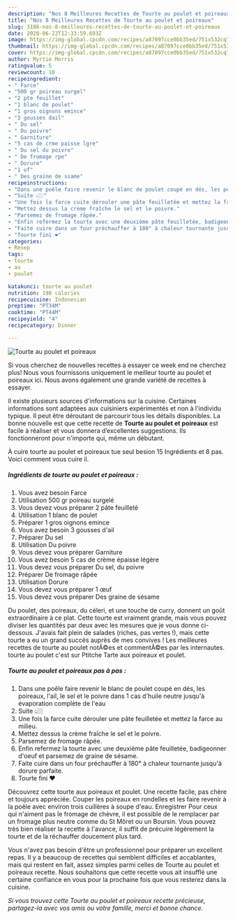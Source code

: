 ```yaml
---
description: "Nos 8 Meilleures Recettes de Tourte au poulet et poireaux"
title: "Nos 8 Meilleures Recettes de Tourte au poulet et poireaux"
slug: 3186-nos-8-meilleures-recettes-de-tourte-au-poulet-et-poireaux
date: 2020-06-22T12:33:59.693Z
image: https://img-global.cpcdn.com/recipes/a87097cce0bb35ed/751x532cq70/tourte-au-poulet-et-poireaux-photo-principale-de-la-recette.jpg
thumbnail: https://img-global.cpcdn.com/recipes/a87097cce0bb35ed/751x532cq70/tourte-au-poulet-et-poireaux-photo-principale-de-la-recette.jpg
cover: https://img-global.cpcdn.com/recipes/a87097cce0bb35ed/751x532cq70/tourte-au-poulet-et-poireaux-photo-principale-de-la-recette.jpg
author: Myrtie Morris
ratingvalue: 5
reviewcount: 10
recipeingredient:
- " Farce"
- "500 gr poireau surgel"
- "2 pte feuillet"
- "1 blanc de poulet"
- "1 gros oignons emince"
- "3 gousses dail"
- " Du sel"
- " Du poivre"
- " Garniture"
- "5 cas de crme paisse lgre"
- " Du sel du poivre"
- " De fromage rpe"
- " Dorure"
- "1 uf"
- " Des graine de ssame"
recipeinstructions:
- "Dans une poêle faire revenir le blanc de poulet coupé en dés, les poireaux, l&#39;ail, le sel et le poivre dans 1 cas d&#39;huile neutre jusqu&#39;à évaporation complète de l&#39;eau"
- "Suite 👆🏼"
- "Une fois la farce cuite dérouler une pâte feuilletée et mettez la farce au milieu."
- "Mettez dessus la crème fraîche le sel et le poivre."
- "Parsemez de fromage râpée."
- "Enfin refermez la tourte avec une deuxième pâte feuilletée, badigeonner d&#39;oeuf et parsemez de graine de sésame."
- "Faite cuire dans un four préchauffer à 180° à chaleur tournante jusqu&#39;à dorure parfaite."
- "Tourte fini ❤"
categories:
- Resep
tags:
- tourte
- au
- poulet

katakunci: tourte au poulet 
nutrition: 198 calories
recipecuisine: Indonesian
preptime: "PT34M"
cooktime: "PT44M"
recipeyield: "4"
recipecategory: Dinner

---
```



![Tourte au poulet et poireaux](https://img-global.cpcdn.com/recipes/a87097cce0bb35ed/751x532cq70/tourte-au-poulet-et-poireaux-photo-principale-de-la-recette.jpg)

Si vous cherchez de nouvelles recettes à essayer ce week end ne cherchez plus! Nous vous fournissons uniquement le meilleur tourte au poulet et poireaux ici. Nous avons également une grande variété de recettes à essayer.

Il existe plusieurs sources d'informations sur la cuisine. Certaines informations sont adaptées aux cuisiniers expérimentés et non à l'individu typique. Il peut être déroutant de parcourir tous les détails disponibles. La bonne nouvelle est que cette recette de <strong> Tourte au poulet et poireaux </strong> est facile à réaliser et vous donnera d’excellentes suggestions. Ils fonctionneront pour n'importe qui, même un débutant.

<!--inarticleads1-->

À cuire tourte au poulet et poireaux tue seul besion 15 Ingrédients et 8 pas. Voici comment vous cuire il.

##### Ingrédients de tourte au poulet et poireaux :

1. Vous avez besoin  Farce
1. Utilisation 500 gr poireau surgelé
1. Vous devez vous préparer 2 pâte feuilleté
1. Utilisation 1 blanc de poulet
1. Préparer 1 gros oignons emince
1. Vous avez besoin 3 gousses d&#39;ail
1. Préparer  Du sel
1. Utilisation  Du poivre
1. Vous devez vous préparer  Garniture
1. Vous avez besoin 5 cas de crème épaisse légère
1. Vous devez vous préparer  Du sel, du poivre
1. Préparer  De fromage râpée
1. Utilisation  Dorure
1. Vous devez vous préparer 1 œuf
1. Vous devez vous préparer  Des graine de sésame


Du poulet, des poireaux, du céleri, et une touche de curry, donnent un goût extraordinaire à ce plat. Cette tourte est vraiment grande, mais vous pouvez diviser les quantités par deux avec les mesures que je vous donne ci-dessous. J&#39;avais fait plein de salades (riches, pas vertes !), mais cette tourte a eu un grand succès auprès de mes convives ! Les meilleures recettes de tourte au poulet notÃ©es et commentÃ©es par les internautes. tourte au poulet c&#39;est sur Ptitche Tarte aux poireaux et poulet. 

<!--inarticleads2-->

##### Tourte au poulet et poireaux pas à pas :

1. Dans une poêle faire revenir le blanc de poulet coupé en dés, les poireaux, l&#39;ail, le sel et le poivre dans 1 cas d&#39;huile neutre jusqu&#39;à évaporation complète de l&#39;eau
1. Suite 👆🏼
1. Une fois la farce cuite dérouler une pâte feuilletée et mettez la farce au milieu.
1. Mettez dessus la crème fraîche le sel et le poivre.
1. Parsemez de fromage râpée.
1. Enfin refermez la tourte avec une deuxième pâte feuilletée, badigeonner d&#39;oeuf et parsemez de graine de sésame.
1. Faite cuire dans un four préchauffer à 180° à chaleur tournante jusqu&#39;à dorure parfaite.
1. Tourte fini ❤


Découvrez cette tourte aux poireaux et poulet. Une recette facile, pas chère et toujours appréciée. Couper les poireaux en rondelles et les faire revenir à la poêle avec environ trois cuillères à soupe d&#39;eau. Enregistrer Pour ceux qui n&#39;aiment pas le fromage de chèvre, il est possible de le remplacer par un fromage plus neutre comme du St Môret ou un Boursin. Vous pouvez très bien réaliser la recette à l&#39;avance, il suffit de précuire légèrement la tourte et de la réchauffer doucement plus tard. 

<!--inarticleads1-->

<p>
Vous n'avez pas besoin d'être un professionnel pour préparer un excellent repas. Il y a beaucoup de recettes qui semblent difficiles et accablantes, mais qui restent en fait, assez simples parmi celles de Tourte au poulet et poireaux recette. Nous souhaitons que cette recette vous ait insufflé une certaine confiance en vous pour la prochaine fois que vous resterez dans la cuisine.
</p>

<p>
<i>Si vous trouvez cette Tourte au poulet et poireaux recette précieuse, partagez-la avec vos amis ou votre famille, merci et bonne chance.</i>
</p>
